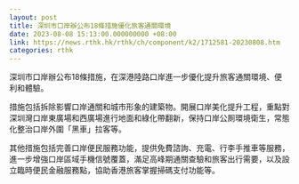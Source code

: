 ```yaml
---
layout: post
title: 深圳市口岸辦公布18條措施優化旅客通關環境
date: 2023-08-08 15:13:00.000000000 +08:00
link: https://news.rthk.hk/rthk/ch/component/k2/1712581-20230808.htm
categories: rthk
---
```


深圳市口岸辦公布18條措施，在深港陸路口岸進一步優化提升旅客通關環境、便利和體驗。

措施包括拆除影響口岸通關和城市形象的建築物。開展口岸美化提升工程，重點對深圳灣口岸東廣場和西廣場進行地面和綠化帶翻新，保持口岸公厠環境衛生，常態化整治口岸外圍「黑車」拉客等。

其他措施包括完善口岸便民服務功能，提供免費諮詢、充電、行李手推車等服務，進一步增強口岸區域手機信號覆蓋，滿足高峰期通關查驗和旅客出行需要，以及設立臨時便民金融服務點，協助香港旅客掌握掃碼支付功能等。
